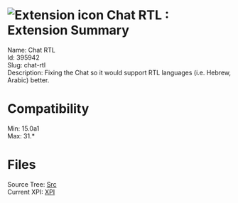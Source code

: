 # ![Extension icon](https://addons.thunderbird.net/user-media/addon_icons/395/395942-64.png?modified=1348762823) Chat RTL : Extension Summary

Name: Chat RTL  
Id: 395942  
Slug: chat-rtl  
Description: Fixing the Chat so it would support RTL languages (i.e. Hebrew, Arabic) better.
  

# Compatibility
Min: 15.0a1  
Max: 31.*  

# Files

Source Tree: [Src](C:/Dev/Thunderbird/ThunderKdB/xall/xOther/395942-chat-rtl/src)  
Current XPI: [XPI](C:/Dev/Thunderbird/ThunderKdB/xall/xOther/395942-chat-rtl/xpi)  



